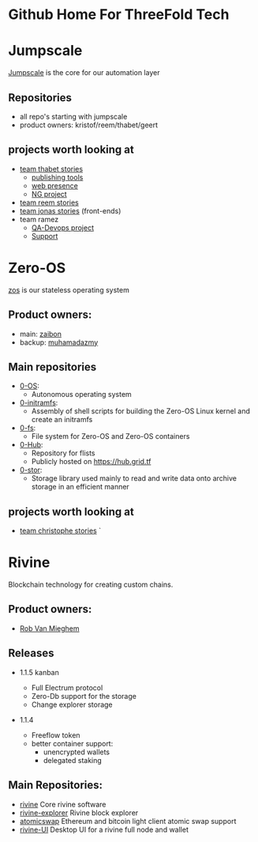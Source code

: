# Github Home For ThreeFold Tech


# Jumpscale 

[Jumpscale](./products/jumpscale/README.md) is the core for our automation layer

## Repositories

- all repo's starting with jumpscale
- product owners: kristof/reem/thabet/geert

## projects worth looking at

- [team thabet stories](https://github.com/orgs/threefoldtech/projects/59?card_filter_query=label%3Atype_story)
  - [publishing tools](https://github.com/threebotserver/publishingtools/projects)
  - [web presence](https://github.com/orgs/threefoldfoundation/projects/16)
  - [NG project](https://github.com/orgs/js-next/projects)
- [team reem stories](https://github.com/orgs/threefoldtech/projects/58?card_filter_query=label%3Atype_story)
- [team jonas stories](https://github.com/orgs/threefoldtech/projects/60?card_filter_query=label%3Atype_story) (front-ends)
- team ramez
  - [QA-Devops project](https://github.com/orgs/threefoldtech/projects/66)
  - [Support](https://circles.threefold.me/project/sabrinasadik-tf-support/kanban)
  
# Zero-OS

[zos](./products/zos/README.md) is our stateless operating system
## Product owners:
- main: [zaibon](https://github.com/zaibon)
- backup: [muhamadazmy](https://github.com/muhamadazmy)

## Main repositories

- [0-OS](https://github.com/threefoldtech/zos):
  - Autonomous operating system
- [0-initramfs](https://github.com/threefoldtech/0-initramfs):
  - Assembly of shell scripts for building the Zero-OS Linux kernel and create an initramfs
- [0-fs](https://github.com/threefoldtech/0-fs):
  - File system for Zero-OS and Zero-OS containers
- [0-Hub](https://github.com/threefoldtech/0-hub):
  - Repository for flists
  - Publicly hosted on https://hub.grid.tf
- [0-stor](https://github.com/threefoldtech/0-stor):
  - Storage library used mainly to read and write data onto archive storage in an efficient manner

## projects worth looking at

- [team christophe stories](https://github.com/orgs/threefoldtech/projects/61?card_filter_query=label%3Atype_story) `

# Rivine

Blockchain technology for creating custom chains.

## Product owners:
  - [Rob Van Mieghem](http://github.com/robvanmieghem)

## Releases 

- 1.1.5 kanban
    - Full Electrum protocol 
    - Zero-Db support for the storage
    - Change  explorer storage

- 1.1.4
    - Freeflow token
    - better container support:
        - unencrypted wallets
        - delegated staking
  
## Main Repositories:
- [rivine](https://github.com/threefoldtech/rivine)
    Core rivine software
- [rivine-explorer](https://github.com/threefoldtech/rivine-explorer)
    Rivine block explorer
- [atomicswap](https://github.com/threefoldtech/atomicswap)
    Ethereum and bitcoin light client atomic swap support
- [rivine-UI](https://github.com/threefoldtech/rivine-UI)
        Desktop UI for a rivine full node and wallet
